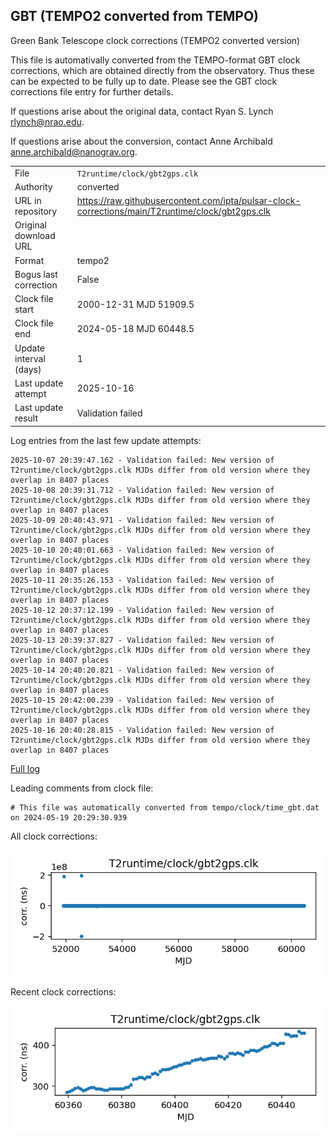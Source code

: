 
## GBT (TEMPO2 converted from TEMPO)

Green Bank Telescope clock corrections (TEMPO2 converted version)

This file is automativally converted from the TEMPO-format GBT
clock corrections, which are obtained directly from the observatory.
Thus these can be expected to be fully up to date. Please see the
GBT clock corrections file entry for further details.

If questions arise about the original data, contact Ryan S. Lynch
<rlynch@nrao.edu>.

If questions arise about the conversion, contact Anne Archibald
<anne.archibald@nanograv.org>.

|     |     |
|:--- |:--- |
| File | `T2runtime/clock/gbt2gps.clk` |
| Authority | converted |
| URL in repository | <https://raw.githubusercontent.com/ipta/pulsar-clock-corrections/main/T2runtime/clock/gbt2gps.clk> |
| Original download URL | <None> |
| Format | tempo2 |
| Bogus last correction | False |
| Clock file start | 2000-12-31 MJD 51909.5 |
| Clock file end | 2024-05-18 MJD 60448.5 |
| Update interval (days) | 1 |
| Last update attempt | 2025-10-16 |
| Last update result | Validation failed |

Log entries from the last few update attempts:
```
2025-10-07 20:39:47.162 - Validation failed: New version of T2runtime/clock/gbt2gps.clk MJDs differ from old version where they overlap in 8407 places
2025-10-08 20:39:31.712 - Validation failed: New version of T2runtime/clock/gbt2gps.clk MJDs differ from old version where they overlap in 8407 places
2025-10-09 20:40:43.971 - Validation failed: New version of T2runtime/clock/gbt2gps.clk MJDs differ from old version where they overlap in 8407 places
2025-10-10 20:40:01.663 - Validation failed: New version of T2runtime/clock/gbt2gps.clk MJDs differ from old version where they overlap in 8407 places
2025-10-11 20:35:26.153 - Validation failed: New version of T2runtime/clock/gbt2gps.clk MJDs differ from old version where they overlap in 8407 places
2025-10-12 20:37:12.199 - Validation failed: New version of T2runtime/clock/gbt2gps.clk MJDs differ from old version where they overlap in 8407 places
2025-10-13 20:39:37.827 - Validation failed: New version of T2runtime/clock/gbt2gps.clk MJDs differ from old version where they overlap in 8407 places
2025-10-14 20:40:20.821 - Validation failed: New version of T2runtime/clock/gbt2gps.clk MJDs differ from old version where they overlap in 8407 places
2025-10-15 20:42:00.239 - Validation failed: New version of T2runtime/clock/gbt2gps.clk MJDs differ from old version where they overlap in 8407 places
2025-10-16 20:40:28.815 - Validation failed: New version of T2runtime/clock/gbt2gps.clk MJDs differ from old version where they overlap in 8407 places
```
[Full log](https://raw.githubusercontent.com/ipta/pulsar-clock-corrections/main/log/T2runtime/clock/gbt2gps.clk.log)

Leading comments from clock file:

    # This file was automatically converted from tempo/clock/time_gbt.dat on 2024-05-19 20:29:30.939



All clock corrections:

![plot of all clock corrections](gbt2gps.clk.png "All corrections")

Recent clock corrections:

![plot of recent clock corrections](gbt2gps.clk.short.png "Recent corrections")

